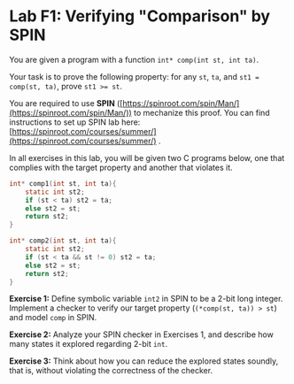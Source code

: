 Lab F1: Verifying "Comparison" by SPIN
===

You are given a program with a function `int* comp(int st, int ta)`.

Your task is to prove the following property: for any `st`, `ta`, and `st1 = comp(st, ta)`, prove `st1 >= st`.

You are required to use **SPIN** ([https://spinroot.com/spin/Man/](https://spinroot.com/spin/Man/)) to mechanize this proof. You can find instructions to set up SPIN lab here: [https://spinroot.com/courses/summer/](https://spinroot.com/courses/summer/) .

In all exercises in this lab, you will be given two C programs below, one that complies with the target property and another that violates it.

```c
int* comp1(int st, int ta){
    static int st2;
    if (st < ta) st2 = ta;
    else st2 = st;
    return st2;
}

int* comp2(int st, int ta){
    static int st2;
    if (st < ta && st != 0) st2 = ta;
    else st2 = st;
    return st2;
}
```

**Exercise 1:**
Define symbolic variable `int2` in SPIN to be a 2-bit long integer. Implement a checker to verify our target property (`(*comp(st, ta)) > st`) and model `comp` in SPIN.

**Exercise 2:**
Analyze your SPIN checker in Exercises 1, and describe how many states it explored regarding 2-bit `int`.

**Exercise 3:**
Think about how you can reduce the explored states soundly, that is, without violating the correctness of the checker.


